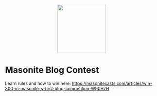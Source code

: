 
<p align="center">
<img src="https://i.imgur.com/rEXcoMn.png" width="160px"> 
</p>

# Masonite Blog Contest

Learn rules and how to win here: https://masonitecasts.com/articles/win-300-in-masonite-s-first-blog-competition-W90H7H
